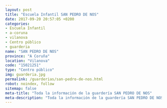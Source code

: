 ```yaml
---
layout: post
title: "Escuela Infantil SAN PEDRO DE NOS"
date: 2017-09-20 20:57:05 +0200
categories:
- Escuela Infantil
- a-coruna
- vilanova
- Centro público
- guarderia
name: "SAN PEDRO DE NOS"
province: "A Coruña"
location: "Vilanova"
code: "15021251"
type: "Centro público"
img: guarderia.jpg
permalink: /guarderias/san-pedro-de-nos.html
robot: noindex, follow
sitemap: false
meta-title: "Toda la información de la guardería SAN PEDRO DE NOS"
meta-description: "Toda la información de la guardería SAN PEDRO DE NOS"
---
```

